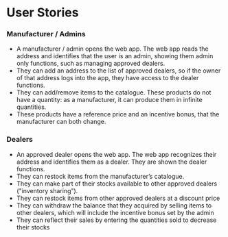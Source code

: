 # User Stories

### Manufacturer / Admins

- A manufacturer / admin opens the web app. The web app reads the address and identifies that the user is an admin, showing them admin only functions, such as managing approved dealers.
- They can add an address to the list of approved dealers, so if the owner of that address logs into the app, they have access to the dealer functions.
- They can add/remove items to the catalogue. These products do not have a quantity: as a manufacturer, it can produce them in infinite quantities.
- These products have a reference price and an incentive bonus, that the manufacturer can both change.

### Dealers

- An approved dealer opens the web app. The web app recognizes their address and identifies them as a dealer. They are shown the dealer functions.
- They can restock items from the manufacturer’s catalogue.
- They can make part of their stocks available to other approved dealers ("inventory sharing").
- They can restock items from other approved dealers at a discount price
- They can withdraw the balance that they acquired by selling items to other dealers, which will include the incentive bonus set by the admin
- They can reflect their sales by entering the quantities sold to decrease their stocks
